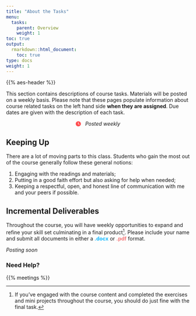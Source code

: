 ```yaml
---
title: "About the Tasks"
menu:
  tasks:
    parent: Overview
    weight: 1
toc: true
output:
  rmarkdown::html_document:
    toc: true
type: docs
weight: 1
---
```


{{% aes-header %}}

This section contains descriptions of course tasks. Materials will be posted on a weekly basis. Please note that these pages populate information about course related tasks on the left hand side **when they are assigned**. Due dates are given with the description of each task.

<center>
<svg aria-hidden="true" role="img" viewBox="0 0 512 512" style="height:1em;width:1em;vertical-align:-0.125em;margin-left:auto;margin-right:auto;font-size:inherit;fill:#ff4e50;overflow:visible;position:relative;"><path d="M256 512C114.6 512 0 397.4 0 256C0 114.6 114.6 0 256 0C397.4 0 512 114.6 512 256C512 397.4 397.4 512 256 512zM232 256C232 264 236 271.5 242.7 275.1L338.7 339.1C349.7 347.3 364.6 344.3 371.1 333.3C379.3 322.3 376.3 307.4 365.3 300L280 243.2V120C280 106.7 269.3 96 255.1 96C242.7 96 231.1 106.7 231.1 120L232 256z"/></svg> &nbsp <i>Posted weekly</i>
</center>

## Keeping Up

There are a lot of moving parts to this class. Students who gain the most out of the course generally follow these general notions:

1.  Engaging with the readings and materials;
2.  Putting in a good faith effort but also asking for help when needed;
3.  Keeping a respectful, open, and honest line of communication with me and your peers if possible.

## Incremental Deliverables

Throughout the course, you will have weekly opportunities to expand and refine your skill set culminating in a final product[^1]. Please include your name and submit all documents in either a <span style="color:#12b8ff;font-weight: bold;">.docx</span> or <span style="color:#f47a7b;font-weight: bold;">.pdf</span> format.

*Posting soon*

<!--
<div id="anchorwk1"> 
<details><summary>Week 1: Think about assessment.</summary>
<br>
<p>
Construct a one paragraph case for a population that needs to be researched, why it should be be studied, and how the data would be quantitative.
<br>
<br>
<i>Note: A population does not necessarily refer to people.</i>
</p>
</details>
</div>
<br>

<div id="anchorwk2">
<details><summary>Week 2: Create an argument. </summary>
<br>
<p>
Submit a one to three page proposal outlining specific questions that you would like to assess and then describe an instrument that would be used to assess those items. Include general details on what measures would be used. 
</p>
</details>
</div>
<br>

<div id="anchorwk3">
<details><summary>Week 3. Develop a draft.</summary>
<br>
<p>
Create a draft of your instrument by whatever medium you choose. Map the measures directly to the items and group them if possible. 
<br>
<br>
<i>Note: If the instrument is housed elsewhere (e.g. Qualtrics), then simply provide a link and ensure that access is granted to me.</i>
</p>
</details>
</div>
<br>

<div id="anchorwk4">
<details><summary>Week 4. Refine the draft.</summary>
<br>
<p>
Based on feedback, amend the instrument if necessary and resubmit for further assessment. Explicitly detail what changes were made using a matrix. After approval, administer the instrument for a simulation of responses.
</p>
</details>
</div>
<br>

<div id="anchorwk5">
<details><summary>Week 5. Test for validity and reliability.</summary>
<br>
<p>
Simulate or use collected data to conduct an EFA to assess instrument  validity and reliability.
</p>
</details>
</div>
<br>

<div id="anchorwk6">
<details><summary>Week 6. Revise and resubmit.</summary>
<br>
<p>
After amending, create an elevator pitch, supplemental abstract and a final version of your instrument.
</p>
</details>
</div>
-->

### Need Help?

{{% meetings %}}

[^1]: If you’ve engaged with the course content and completed the exercises and mini projects throughout the course, you should do just fine with the final task.
